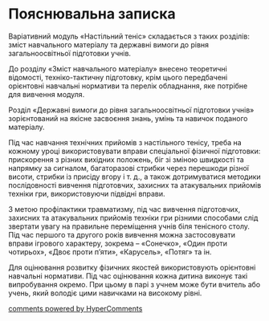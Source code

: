 <div id="hypercomments_widget" class="js-hypercomments-widget invisible"></div>

Пояснювальна записка
=============================

Варіативний модуль «Настільний теніс» складається з таких розділів: зміст навчального матеріалу та державні вимоги до рівня загальноосвітньої підготовки учнів.

До розділу «Зміст навчального матеріалу» внесено теоретичні відомості, техніко-тактичну підготовку, крім цього передбачені орієнтовні навчальні нормативи та перелік обладнання, яке потрібне для вивчення модуля.

Розділ «Державні вимоги до рівня загальноосвітньої підготовки учнів» зорієнтований на якісне засвоєння знань, умінь та навичок поданого матеріалу.

Під час навчання технічних прийомів з настільного тенісу, треба на кожному уроці використовувати вправи спеціальної фізичної підготовки: прискорення з різних вихідних положень, біг зі зміною швидкості та напрямку за сигналом, багаторазові стрибки через перешкоди різної висоти, стрибки із присіду вгору і т. д., а також дотримуватися методики послідовності вивчення підготовчих, захисних та атакувальних прийомів техніки гри,  використовуючи підвідні вправи.

З метою профілактики травматизму, під час вивчення підготовчих, захисних та атакувальних прийомів техніки гри різними способами слід звертати увагу на правильне переміщення учнів біля тенісного столу. Під час першого та другого років вивчення можна застосовувати вправи ігрового характеру, зокрема – «Сонечко», «Один проти чотирьох», «Двоє проти п’яти», «Карусель», «Потяг» та ін.

Для оцінювання розвитку фізичних якостей використовують орієнтовні навчальні нормативи. Під час оцінювання кожна дитина виконує такі випробування окремо. При цьому в парі з учнем може бути вчитель або учень, який володіє цими навичками на високому рівні.

<div class="js-hypercomments-container">
    <a href="http://hypercomments.com" class="hc-link" title="comments widget">comments powered by HyperComments</a>
</div>